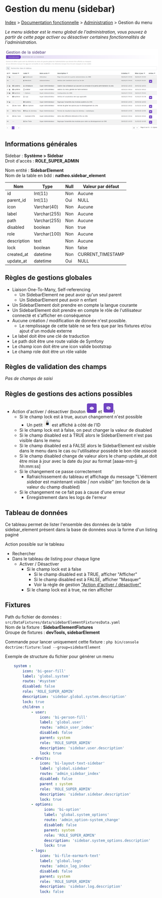 # Gestion du menu (sidebar)

[Index](../../../../index.md) > [Documentation fonctionnelle](../../index.md) > [Administration](../index.md) > Gestion du menu

*Le menu sidebar est le menu global de l'administration, vous pouvez à partir de cette page activer ou désactiver certaines
fonctionnalités de l'administration.*

![sidebar](../files/sidebar/sidebar_global.png)

## Informations générales
Sidebar : **Système > Sidebar**  
Droit d'accès : **ROLE_SUPER_ADMIN**  

Nom entité : **SidebarElement**  
Nom de la table en bdd : **natheo.sidebar_element**

| Nom         | Type          | Null | Valeur par défaut  |
|-------------|---------------|------|--------------------|
| id          | 	Int(11)      | 	Non | 	Aucune            |
| parent_id   | 	Int(11)      | 	Oui | 	NULL              |
| icon        | 	Varchar(40)  | 	Non | 	Aucune            |
| label       | 	Varchar(255) | 	Non | 	Aucune            |
| path        | 	Varchar(255) | 	Non | 	Aucune            |
| disabled    | 	boolean      | 	Non | 	true              |
| role        | 	Varchar(100) | 	Non | 	Aucune            |
| description | 	text         | 	Non | 	Aucune            |
| lock        | 	boolean      | 	Non | 	false             |
| created_at  | 	datetime     | 	Non | 	CURRENT_TIMESTAMP |
| update_at   | 	datetime     | 	Oui | 	NULL              |

## Règles de gestions globales
- Liaison One-To-Many, Self-referencing 
  - Un SidebarElement ne peut avoir qu'un seul parent 
  - Un SidebarElement peut avoir n enfant
- Un SidebarElement doit prendre en compte la langue courante
- Un SidebarElement doit prendre en compte le rôle de l'utilisateur connecté et s'afficher en conséquence
- Aucune création / modification de donnée n'est possible. 
  - Le remplissage de cette table ne se fera que par les fixtures et/ou ajout d'un module externe
- Le label doit être une clé de traduction
- Le path doit être une route valide de Symfony
- Le champ icon doit être une icon valide bootstrap
- Le champ role doit être un rôle valide

## Règles de validation des champs
*Pas de champs de saisi*

## Règles de gestions des actions possibles
- Action d'activer / désactiver (bouton ![btn_eye](../files/sidebar/btn_eye.png) et ![btn_eye](../files/sidebar/btn_eye_close.png))
  - Si le champ lock est à true, aucun changement n'est possible
    - Un petit ![lock](../files/sidebar/lock.png) est affiché à côté de l'ID
  - Si le champ lock est à false, on peut changer la valeur de disabled 
  - Si le champ disabled est à TRUE alors le SidebarElement n'est pas visible dans le menu
  - Si le champ disabled est à FALSE alors le SidebarElement est visible dans le menu dans le cas ou l'utilisateur possède le bon rôle associé 
  - Si le champ disabled change de valeur alors le champ update_at doit être mise à jour avec la date du jour au format [aaaa-mm-jj hh:mm:ss] 
  - Si le changement ce passe correctement 
    - Rafraichissement du tableau et affichage du message "L'élément *sidebar* est maintenant *visible | non visible*" (en fonction de la valeur du champ disabled)
  - Si le changement ne ce fait pas à cause d'une erreur 
    - Enregistrement dans les logs de l'erreur

## Tableau de données
Ce tableau permet de lister l'ensemble des données de la table sidebar_element présent dans la base de données sous la forme d'un listing paginé

Action possible sur le tableau
- Rechercher
- Dans le tableau de listing pour chaque ligne 
  - Activer / Désactiver 
    - Si le champ lock est à false 
      - Si le champ disabled est à TRUE, afficher "Afficher"
      - Si le champ disabled est à FALSE, afficher "Masquer"
      - Voir la règle de gestion ["Action d'activer / désactiver"](#règles-de-gestions-des-actions-possibles)
    - Si le champ lock est à true, ne rien afficher

## Fixtures
Path du fichier de données : ``src/DataFixtures/data/sidebarElementFixturesData.yaml``  
Nom de la fixture : **SidebarElementFixtures**  
Groupe de fixtures : **devTools, sidebarElement**

Commande pour lancer uniquement cette fixture : ``php bin/console doctrine:fixture:load --group=sidebarElement``

Exemple de structure du fichier pour générer un menu
````yaml
    system :
        icon: 'bi-gear-fill'
        label: 'global.system'
        route: '#system'
        disabled: false
        role: 'ROLE_SUPER_ADMIN'
        description: 'sidebar.global.system.description'
        lock: true
        children :
            - user:
                icon: 'bi-person-fill'
                label: 'global.user'
                route: 'admin_user_index'
                disabled: false
                parent: system
                role: 'ROLE_SUPER_ADMIN'
                description: 'sidebar.user.description'
                lock: true
            - droits:
                icon: 'bi-layout-text-sidebar'
                label: 'global.sidebar'
                route: 'admin_sidebar_index'
                disabled: false
                parent : system
                role: 'ROLE_SUPER_ADMIN'
                description: 'sidebar.sidebar.description'
                lock: true
            - options:
                  icon: 'bi-option'
                  label: 'global.system_options'
                  route: 'admin_option-system_change'
                  disabled: false
                  parent: system
                  role: 'ROLE_SUPER_ADMIN'
                  description: 'sidebar.system_options.description'
                  lock: true
            - logs:
                icon: 'bi-file-earmark-text'
                label: 'global.logs'
                route: 'admin_log_index'
                disabled: false
                parent: system
                role: 'ROLE_SUPER_ADMIN'
                description: 'sidebar.log.description'
                lock: false
````
